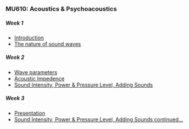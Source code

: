 <script>
console.log("sdfdsf");
</script>

### MU610: Acoustics & Psychoacoustics
##### Week 1
- [Introduction](index.html?topic=intro)
- [The nature of sound waves](index.html?topic=nature_of_sound_waves)



##### Week 2
- [Wave parameters](index.html?topic=wave_parameters)
- [Acoustic Impedence](index.html?topic=acoustic_impedence)
- [Sound Intensity, Power & Pressure Level, Adding Sounds](index.html?topic=sound_intensity_power)



##### Week 3
- [Presentation](index.html?topic=presentation)
- [Sound Intensity, Power & Pressure Level, Adding Sounds continued...](index.html?topic=sound_intensity_power_continued)